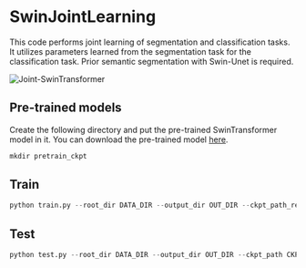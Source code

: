 # SwinJointLearning
This code performs joint learning of segmentation and classification tasks. It utilizes parameters learned from the segmentation task for the classification task. Prior semantic segmentation with Swin-Unet is required.

![Joint-SwinTransformer](https://github.com/user-attachments/assets/44ac8487-cbae-4d2d-91e4-b7c3511d0a55)


## Pre-trained models
Create the following directory and put the pre-trained SwinTransformer model in it. You can download the pre-trained model [here](https://drive.google.com/file/d/1Qn2gXIRsUC6_XZq0oN6FnTjnGYV0bK6T/view?usp=sharing).
```python
mkdir pretrain_ckpt
```

## Train
```python
python train.py --root_dir DATA_DIR --output_dir OUT_DIR --ckpt_path_rep CKPT_PATH_LEARNED_BY_SEG --max_epochs 600 --batch_size 128 --base_lr 0.004 --img_size 224 --cfg ./configs/swin_tiny_patch4_window7_224_lite.yaml --cfg_rep ./configs/swin_tiny_patch4_window7_224_lite.yaml
```

## Test
```python
python test.py --root_dir DATA_DIR --output_dir OUT_DIR --ckpt_path CKPT_PATH --ckpt_path_rep CKPT_FILE_LEARNED_BY_SEG --img_size 224 --cfg ./configs/swin_tiny_patch4_window7_224_lite.yaml --cfg_rep ./configs/swin_tiny_patch4_window7_224_lite.yaml
```